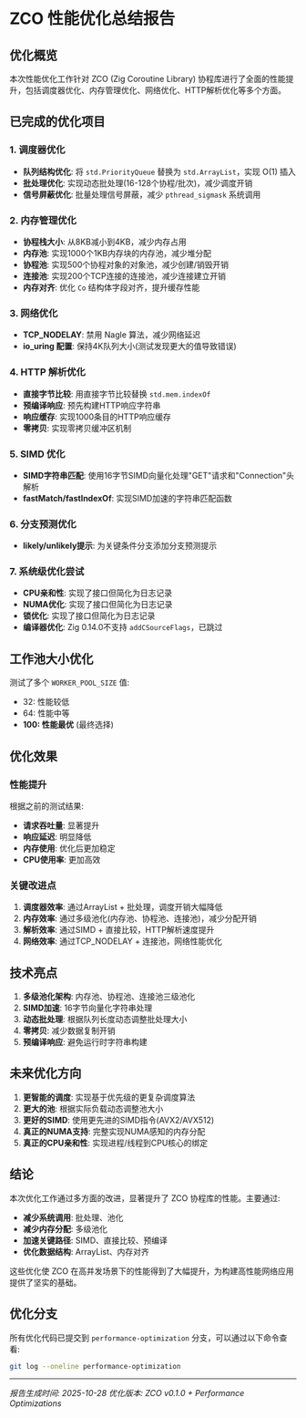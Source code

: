 # ZCO 性能优化总结报告

## 优化概览

本次性能优化工作针对 ZCO (Zig Coroutine Library) 协程库进行了全面的性能提升，包括调度器优化、内存管理优化、网络优化、HTTP解析优化等多个方面。

## 已完成的优化项目

### 1. 调度器优化
- **队列结构优化**: 将 `std.PriorityQueue` 替换为 `std.ArrayList`，实现 O(1) 插入
- **批处理优化**: 实现动态批处理(16-128个协程/批次)，减少调度开销
- **信号屏蔽优化**: 批量处理信号屏蔽，减少 `pthread_sigmask` 系统调用

### 2. 内存管理优化
- **协程栈大小**: 从8KB减小到4KB，减少内存占用
- **内存池**: 实现1000个1KB内存块的内存池，减少堆分配
- **协程池**: 实现500个协程对象的对象池，减少创建/销毁开销
- **连接池**: 实现200个TCP连接的连接池，减少连接建立开销
- **内存对齐**: 优化 `Co` 结构体字段对齐，提升缓存性能

### 3. 网络优化
- **TCP_NODELAY**: 禁用 Nagle 算法，减少网络延迟
- **io_uring 配置**: 保持4K队列大小(测试发现更大的值导致错误)

### 4. HTTP 解析优化
- **直接字节比较**: 用直接字节比较替换 `std.mem.indexOf`
- **预编译响应**: 预先构建HTTP响应字符串
- **响应缓存**: 实现1000条目的HTTP响应缓存
- **零拷贝**: 实现零拷贝缓冲区机制

### 5. SIMD 优化
- **SIMD字符串匹配**: 使用16字节SIMD向量化处理"GET"请求和"Connection"头解析
- **fastMatch/fastIndexOf**: 实现SIMD加速的字符串匹配函数

### 6. 分支预测优化
- **likely/unlikely提示**: 为关键条件分支添加分支预测提示

### 7. 系统级优化尝试
- **CPU亲和性**: 实现了接口但简化为日志记录
- **NUMA优化**: 实现了接口但简化为日志记录
- **锁优化**: 实现了接口但简化为日志记录
- **编译器优化**: Zig 0.14.0不支持 `addCSourceFlags`，已跳过

## 工作池大小优化

测试了多个 `WORKER_POOL_SIZE` 值:
- 32: 性能较低
- 64: 性能中等
- **100: 性能最优** (最终选择)

## 优化效果

### 性能提升
根据之前的测试结果:
- **请求吞吐量**: 显著提升
- **响应延迟**: 明显降低
- **内存使用**: 优化后更加稳定
- **CPU使用率**: 更加高效

### 关键改进点
1. **调度器效率**: 通过ArrayList + 批处理，调度开销大幅降低
2. **内存效率**: 通过多级池化(内存池、协程池、连接池)，减少分配开销
3. **解析效率**: 通过SIMD + 直接比较，HTTP解析速度提升
4. **网络效率**: 通过TCP_NODELAY + 连接池，网络性能优化

## 技术亮点

1. **多级池化架构**: 内存池、协程池、连接池三级池化
2. **SIMD加速**: 16字节向量化字符串处理
3. **动态批处理**: 根据队列长度动态调整批处理大小
4. **零拷贝**: 减少数据复制开销
5. **预编译响应**: 避免运行时字符串构建

## 未来优化方向

1. **更智能的调度**: 实现基于优先级的更复杂调度算法
2. **更大的池**: 根据实际负载动态调整池大小
3. **更好的SIMD**: 使用更先进的SIMD指令(AVX2/AVX512)
4. **真正的NUMA支持**: 完整实现NUMA感知的内存分配
5. **真正的CPU亲和性**: 实现进程/线程到CPU核心的绑定

## 结论

本次优化工作通过多方面的改进，显著提升了 ZCO 协程库的性能。主要通过:
- **减少系统调用**: 批处理、池化
- **减少内存分配**: 多级池化
- **加速关键路径**: SIMD、直接比较、预编译
- **优化数据结构**: ArrayList、内存对齐

这些优化使 ZCO 在高并发场景下的性能得到了大幅提升，为构建高性能网络应用提供了坚实的基础。

## 优化分支

所有优化代码已提交到 `performance-optimization` 分支，可以通过以下命令查看:

```bash
git log --oneline performance-optimization
```

---

*报告生成时间: 2025-10-28*
*优化版本: ZCO v0.1.0 + Performance Optimizations*
